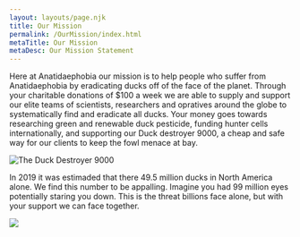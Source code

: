 ```yaml
---
layout: layouts/page.njk
title: Our Mission
permalink: /OurMission/index.html
metaTitle: Our Mission
metaDesc: Our Mission Statement
---
```

Here at Anatidaephobia our mission is to help people who suffer from Anatidaephobia by eradicating ducks off of the face of the planet. Through your charitable donations of $100 a week we are able to supply and support our elite teams of scientists, researchers and opratives around the globe to systematically find and eradicate all ducks. Your money goes towards researching green and renewable duck pesticide, funding hunter cells internationally, and supporting our Duck destroyer 9000, a cheap and safe way for our clients to keep the fowl menace at bay.

![](/images/yachtgun.jpg "The Duck Destroyer 9000")

In 2019 it was estimaded that there 49.5 million ducks in North America alone. We find this number to be appalling. Imagine you had 99 million eyes potentially staring you down. This is the threat billions face alone, but with your support we can face together.

![](/images/duck_poster_4.png)